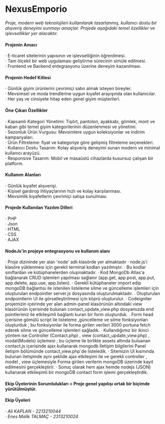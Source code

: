 # NexusEmporio

*Proje, modern web teknolojileri kullanılarak tasarlanmış, kullanıcı dostu bir alışveriş deneyimi sunmayı amaçlar. Projede aşağıdaki temel özellikler ve işlevsellikler yer alacaktır.*

#### Projenin Amacı
  · E-ticaret sitelerinin yapısının ve işlevselliğinin öğrenilmesi. <br>
  · Tam ölçekli bir web uygulaması geliştirme sürecinin simüle edilmesi.<br>
  · Frontend ve Backend entegrasyonu üzerine deneyim kazanılması.

#### Projenin Hedef Kitlesi
  · Günlük giyim ürünlerini çevrimiçi satın almak isteyen bireyler.<br>
  · Mevsimsel ve moda trendlerine uygun kıyafet arayışında olan kullanıcılar.<br>
  · Her yaş ve cinsiyete hitap eden genel giyim müşterileri.

#### Öne Çıkan Özellikler
   · Kapsamlı Kategori Yönetimi: Tişört, pantolon, ayakkabı, gömlek, mont ve kaban gibi temel giyim kategorilerinin düzenlenmesi ve yönetimi. <br>
   · Sezonluk Ürün Vurgusu: Mevsimlere uygun koleksiyonlar ve indirim kampanyaları. <br>
   · Ürün Filtreleme: fiyat ve kategoriye göre gelişmiş filtreleme seçenekleri. <br>
   · Kullanıcı Dostu Tasarım: Kolay alışveriş deneyimi sunan modern ve minimal kullanıcı arayüzü. <br>
   · Responsive Tasarım: Mobil ve masaüstü cihazlarda kusursuz çalışan bir platform.

  #### Kullanım Alanları
   · Günlük kıyafet alışverişi. <br>
   · Kişisel gardırop ihtiyaçlarının hızlı ve kolay karşılanması. <br>
   · Mevsimlik kıyafetlerin çevrimiçi satışa sunulması.


  #### Projede Kullanılan Yazılım Dilleri
   · PHP <br>
   · Json <br>
   · HTML <br>
   · CSS <br>
   · AJAX

  #### NodeJs'in projeye entegrasyonu ve kullanım alanı
   · Proje dizininde yer alan 'node' adlı klasörde yer almaktadır
   · node.js'i klasöre yüklenmesi için gerekli terminal kodları yazılmıştır.
   · Bu kodlar sınıflardan ve kütüphanelerden oluşmaktadır.
   · Kod MongoDb Atlas'a bağlanarak CRUD işlemleri yapılması sağlanır (app.get, app.post, app.put, app.delete, app.use, app.listen).
   · Gerekli kütüphaneler import edip mongoDB bağlantısı ile istenilen listeleme silme ve güncelleme işlemleri için oluşturulan endpointler server.js dosyasında oluşturulmaktadır.
   . Oluşturulan endpointlerin UI ile görselleştirilmesi için köprü oluşturulur.
   · Codeigniter projemizin içeirinde yer alan admin-panel klasörünün altındaki view klasörünün içerisinde bulunan contact_update_view.php dosyamızda  end pointlerimiz ile etkileşimli bağlantı kuran bir form oluşturduk.
   . Form head içerisine gömülü  script ile listeleme ,güncelleme ve silme fonksiyonları oluşturduk ; bu fonksiyonlar ile forma girilen verileri 3000 portuna fetch ederek silme ve güncelleme işlemleri sağladık.
   · Kullandığımız bir ikinci yöntem ise Controller (Contact.php) , view (contact_update_view.php) , modal(Models) üçlemesi ; bu üçleme ile birlikte assets altında buluanan contact.js içerisinde ajax kullanarak mongodb İletişim bilgilerini 
     Panel iletişim bölümünde contact_view.php`de listeledik.
   · Sitemizin UI kısmında bulunan iletişimde aynı şeklide ajax etkileşimi ile ve gerekli controller , model , view üçlemesiyle Forma girilen verilerin mongoDB üzerinde kayıt edilmesini gerçekleştirir.
   · Sonuç olarak hem ajax hemde nodejs (JSON) kullanarak etkileşimli bir mongoDB contact form işlemi gerçekleştirdik.
  
  #### Ekip Üyelerinin Sorumlulukları = Proje genel yapılışı ortak bir biçimde yürütülmüştür.

  #### Ekip Üyeleri
   · *Ali KAPLAN - 2213210044* <br>
   · *Enes Malik TALMAÇ - 2313210024*

    
